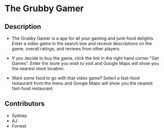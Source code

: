 # The Grubby Gamer

## Description

* The Grubby Gamer is a app for all your gaming and junk-food delights. Enter a video game in the search box and receive descriptions on the game, overall ratings, and reviews from other players. 

* If you decide to buy the game, click the link in the right hand corner "Get Games". Enter the store you wish to visit and Google Maps will show you the nearest store location. 

* Want some food to go with that video game? Select a fast-food restaurant from the menu and Google Maps will show you the nearest fast-food restaurant. 

## Contributors

* Sydney 
* AJ
* Forrest

